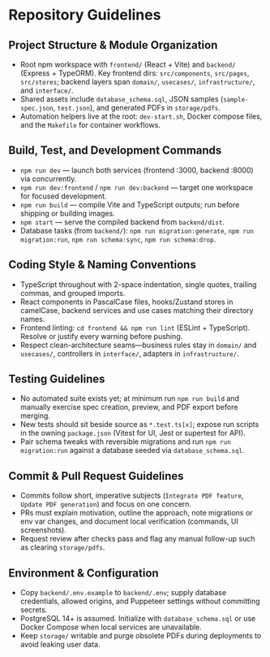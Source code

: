 # Repository Guidelines

## Project Structure & Module Organization
- Root npm workspace with `frontend/` (React + Vite) and `backend/` (Express + TypeORM). Key frontend dirs: `src/components`, `src/pages`, `src/stores`; backend layers span `domain/`, `usecases/`, `infrastructure/`, and `interface/`.
- Shared assets include `database_schema.sql`, JSON samples (`sample-spec.json`, `test.json`), and generated PDFs in `storage/pdfs`.
- Automation helpers live at the root: `dev-start.sh`, Docker compose files, and the `Makefile` for container workflows.

## Build, Test, and Development Commands
- `npm run dev` — launch both services (frontend :3000, backend :8000) via concurrently.
- `npm run dev:frontend` / `npm run dev:backend` — target one workspace for focused development.
- `npm run build` — compile Vite and TypeScript outputs; run before shipping or building images.
- `npm start` — serve the compiled backend from `backend/dist`.
- Database tasks (from `backend/`): `npm run migration:generate`, `npm run migration:run`, `npm run schema:sync`, `npm run schema:drop`.

## Coding Style & Naming Conventions
- TypeScript throughout with 2-space indentation, single quotes, trailing commas, and grouped imports.
- React components in PascalCase files, hooks/Zustand stores in camelCase, backend services and use cases matching their directory names.
- Frontend linting: `cd frontend && npm run lint` (ESLint + TypeScript). Resolve or justify every warning before pushing.
- Respect clean-architecture seams—business rules stay in `domain/` and `usecases/`, controllers in `interface/`, adapters in `infrastructure/`.

## Testing Guidelines
- No automated suite exists yet; at minimum run `npm run build` and manually exercise spec creation, preview, and PDF export before merging.
- New tests should sit beside source as `*.test.ts[x]`; expose run scripts in the owning `package.json` (Vitest for UI, Jest or supertest for API).
- Pair schema tweaks with reversible migrations and run `npm run migration:run` against a database seeded via `database_schema.sql`.

## Commit & Pull Request Guidelines
- Commits follow short, imperative subjects (`Integrate PDF feature`, `Update PDF generation`) and focus on one concern.
- PRs must explain motivation, outline the approach, note migrations or env var changes, and document local verification (commands, UI screenshots).
- Request review after checks pass and flag any manual follow-up such as clearing `storage/pdfs`.

## Environment & Configuration
- Copy `backend/.env.example` to `backend/.env`; supply database credentials, allowed origins, and Puppeteer settings without committing secrets.
- PostgreSQL 14+ is assumed. Initialize with `database_schema.sql` or use Docker Compose when local services are unavailable.
- Keep `storage/` writable and purge obsolete PDFs during deployments to avoid leaking user data.
